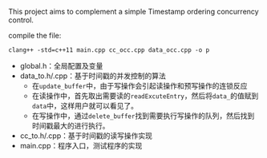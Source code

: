This project aims to complement a simple Timestamp ordering concurrency control.

compile the file:

```shell
clang++ -std=c++11 main.cpp cc_occ.cpp data_occ.cpp -o p
```

- global.h：全局配置及变量
- data_to.h/.cpp：基于时间戳的并发控制的算法
  - 在`update_buffer`中，由于写操作会引起读操作和预写操作的连锁反应
  - 在读操作中，首先取出需要读的`readExcuteEntry`，然后将`data_`的值赋到`data`中，这样用户就可以看见了。
  - 在写操作中，通过`delete_buffer`找到需要执行写操作的队列，然后找到时间戳最大的进行执行。
- cc_to.h/.cpp：基于时间戳的读写操作实现
- main.cpp：程序入口，测试程序的实现